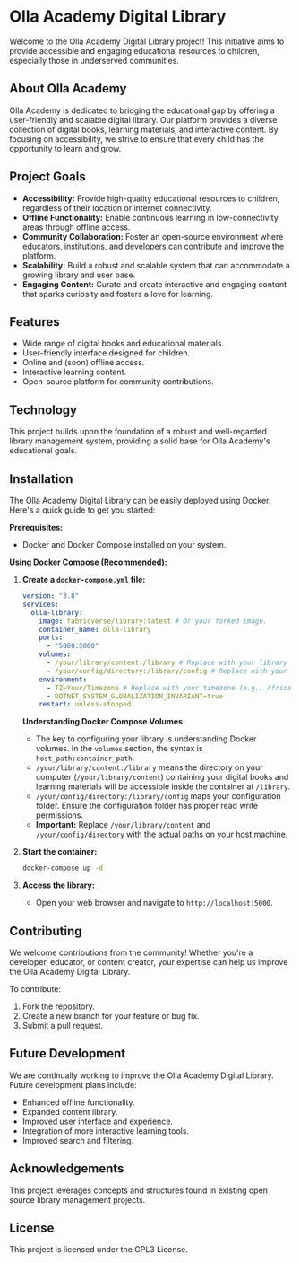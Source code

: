 # Olla Academy Digital Library

Welcome to the Olla Academy Digital Library project! This initiative aims to provide accessible and engaging educational resources to children, especially those in underserved communities.

## About Olla Academy

Olla Academy is dedicated to bridging the educational gap by offering a user-friendly and scalable digital library. Our platform provides a diverse collection of digital books, learning materials, and interactive content. By focusing on accessibility, we strive to ensure that every child has the opportunity to learn and grow.

## Project Goals

* **Accessibility:** Provide high-quality educational resources to children, regardless of their location or internet connectivity.
* **Offline Functionality:** Enable continuous learning in low-connectivity areas through offline access.
* **Community Collaboration:** Foster an open-source environment where educators, institutions, and developers can contribute and improve the platform.
* **Scalability:** Build a robust and scalable system that can accommodate a growing library and user base.
* **Engaging Content:** Curate and create interactive and engaging content that sparks curiosity and fosters a love for learning.

## Features

* Wide range of digital books and educational materials.
* User-friendly interface designed for children.
* Online and (soon) offline access.
* Interactive learning content.
* Open-source platform for community contributions.

## Technology

This project builds upon the foundation of a robust and well-regarded library management system, providing a solid base for Olla Academy's educational goals.

## Installation

The Olla Academy Digital Library can be easily deployed using Docker. Here's a quick guide to get you started:

**Prerequisites:**

* Docker and Docker Compose installed on your system.

**Using Docker Compose (Recommended):**

1.  **Create a `docker-compose.yml` file:**

    ```yaml
    version: "3.8"
    services:
      olla-library:
        image: fabricverse/library:latest # Or your forked image.
        container_name: olla-library
        ports:
          - "5000:5000"
        volumes:
          - /your/library/content:/library # Replace with your library content directory
          - /your/config/directory:/library/config # Replace with your configuration directory
        environment:
          - TZ=Your/Timezone # Replace with your timezone (e.g., Africa/Lusaka)
          - DOTNET_SYSTEM_GLOBALIZATION_INVARIANT=true
        restart: unless-stopped
    ```

    **Understanding Docker Compose Volumes:**

    * The key to configuring your library is understanding Docker volumes. In the `volumes` section, the syntax is `host_path:container_path`.
    * `/your/library/content:/library` means the directory on your computer (`/your/library/content`) containing your digital books and learning materials will be accessible inside the container at `/library`.
    * `/your/config/directory:/library/config` maps your configuration folder. Ensure the configuration folder has proper read write permissions.
    * **Important:** Replace `/your/library/content` and `/your/config/directory` with the actual paths on your host machine.

2.  **Start the container:**

    ```bash
    docker-compose up -d
    ```

3.  **Access the library:**

    * Open your web browser and navigate to `http://localhost:5000`.


## Contributing

We welcome contributions from the community! Whether you're a developer, educator, or content creator, your expertise can help us improve the Olla Academy Digital Library.

To contribute:

1.  Fork the repository.
2.  Create a new branch for your feature or bug fix.
3.  Submit a pull request.

## Future Development

We are continually working to improve the Olla Academy Digital Library. Future development plans include:

* Enhanced offline functionality.
* Expanded content library.
* Improved user interface and experience.
* Integration of more interactive learning tools.
* Improved search and filtering.

## Acknowledgements

This project leverages concepts and structures found in existing open source library management projects.

## License

This project is licensed under the GPL3 License.
